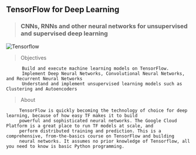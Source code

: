  ## TensorFlow for Deep Learning
> ### CNNs, RNNs and other neural networks for unsupervised and supervised deep learning  
![Tensorflow](https://seeklogo.com/images/T/tensorflow-logo-AE5100E55E-seeklogo.com.png)
   > Objectives      
      
          Build and execute machine learning models on TensorFlow.
          Implement Deep Neural Networks, Convolutional Neural Networks, and Recurrent Neural Networks
          Understand and implement unsupervised learning models such as Clustering and Autoencoders

   > About
   
         TensorFlow is quickly becoming the technology of choice for deep learning, because of how easy TF makes it to build 
         powerful and sophisticated neural networks. The Google Cloud Platform is a great place to run TF models at scale, and 
         perform distributed training and prediction. This is a comprehensive, from-the-basics course on TensorFlow and building 
         neural networks. It assumes no prior knowledge of Tensorflow, all you need to know is basic Python programming.
